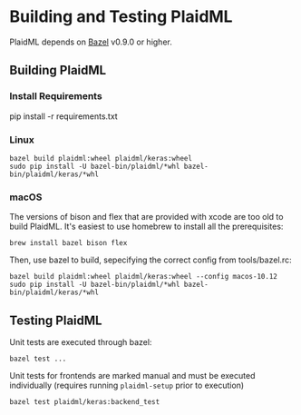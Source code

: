 # Building and Testing PlaidML

PlaidML depends on [Bazel](http://bazel.build) v0.9.0 or higher.

## Building PlaidML

### Install Requirements
pip install -r requirements.txt

### Linux

```
bazel build plaidml:wheel plaidml/keras:wheel
sudo pip install -U bazel-bin/plaidml/*whl bazel-bin/plaidml/keras/*whl
```

### macOS

The versions of bison and flex that are provided with xcode are too old to build PlaidML.
It's easiest to use homebrew to install all the prerequisites:

```
brew install bazel bison flex
```

Then, use bazel to build, sepecifying the correct config from tools/bazel.rc: 

```
bazel build plaidml:wheel plaidml/keras:wheel --config macos-10.12
sudo pip install -U bazel-bin/plaidml/*whl bazel-bin/plaidml/keras/*whl
```

## Testing PlaidML

Unit tests are executed through bazel:

```
bazel test ...
```

Unit tests for frontends are marked manual and must be executed individually (requires running `plaidml-setup` prior to execution)

```
bazel test plaidml/keras:backend_test
```



